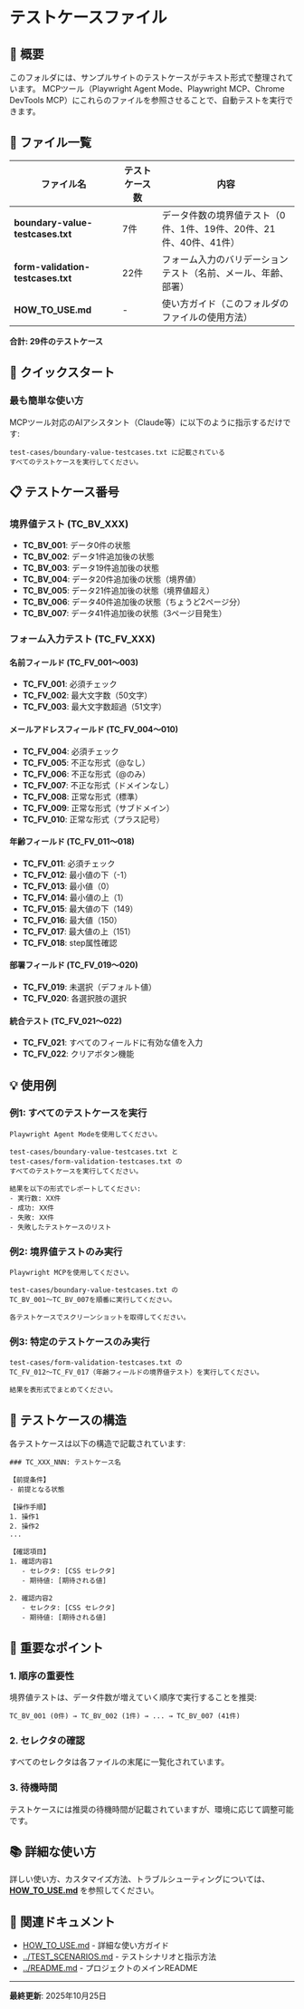 # テストケースファイル

## 📁 概要

このフォルダには、サンプルサイトのテストケースがテキスト形式で整理されています。
MCPツール（Playwright Agent Mode、Playwright MCP、Chrome DevTools MCP）にこれらのファイルを参照させることで、自動テストを実行できます。

## 📄 ファイル一覧

| ファイル名 | テストケース数 | 内容 |
|-----------|--------------|------|
| **boundary-value-testcases.txt** | 7件 | データ件数の境界値テスト（0件、1件、19件、20件、21件、40件、41件） |
| **form-validation-testcases.txt** | 22件 | フォーム入力のバリデーションテスト（名前、メール、年齢、部署） |
| **HOW_TO_USE.md** | - | 使い方ガイド（このフォルダのファイルの使用方法） |

**合計: 29件のテストケース**

## 🚀 クイックスタート

### 最も簡単な使い方

MCPツール対応のAIアシスタント（Claude等）に以下のように指示するだけです:

```
test-cases/boundary-value-testcases.txt に記載されている
すべてのテストケースを実行してください。
```

## 📋 テストケース番号

### 境界値テスト (TC_BV_XXX)

- **TC_BV_001**: データ0件の状態
- **TC_BV_002**: データ1件追加後の状態
- **TC_BV_003**: データ19件追加後の状態
- **TC_BV_004**: データ20件追加後の状態（境界値）
- **TC_BV_005**: データ21件追加後の状態（境界値超え）
- **TC_BV_006**: データ40件追加後の状態（ちょうど2ページ分）
- **TC_BV_007**: データ41件追加後の状態（3ページ目発生）

### フォーム入力テスト (TC_FV_XXX)

#### 名前フィールド (TC_FV_001〜003)
- **TC_FV_001**: 必須チェック
- **TC_FV_002**: 最大文字数（50文字）
- **TC_FV_003**: 最大文字数超過（51文字）

#### メールアドレスフィールド (TC_FV_004〜010)
- **TC_FV_004**: 必須チェック
- **TC_FV_005**: 不正な形式（@なし）
- **TC_FV_006**: 不正な形式（@のみ）
- **TC_FV_007**: 不正な形式（ドメインなし）
- **TC_FV_008**: 正常な形式（標準）
- **TC_FV_009**: 正常な形式（サブドメイン）
- **TC_FV_010**: 正常な形式（プラス記号）

#### 年齢フィールド (TC_FV_011〜018)
- **TC_FV_011**: 必須チェック
- **TC_FV_012**: 最小値の下（-1）
- **TC_FV_013**: 最小値（0）
- **TC_FV_014**: 最小値の上（1）
- **TC_FV_015**: 最大値の下（149）
- **TC_FV_016**: 最大値（150）
- **TC_FV_017**: 最大値の上（151）
- **TC_FV_018**: step属性確認

#### 部署フィールド (TC_FV_019〜020)
- **TC_FV_019**: 未選択（デフォルト値）
- **TC_FV_020**: 各選択肢の選択

#### 統合テスト (TC_FV_021〜022)
- **TC_FV_021**: すべてのフィールドに有効な値を入力
- **TC_FV_022**: クリアボタン機能

## 💡 使用例

### 例1: すべてのテストケースを実行

```
Playwright Agent Modeを使用してください。

test-cases/boundary-value-testcases.txt と
test-cases/form-validation-testcases.txt の
すべてのテストケースを実行してください。

結果を以下の形式でレポートしてください:
- 実行数: XX件
- 成功: XX件
- 失敗: XX件
- 失敗したテストケースのリスト
```

### 例2: 境界値テストのみ実行

```
Playwright MCPを使用してください。

test-cases/boundary-value-testcases.txt の
TC_BV_001〜TC_BV_007を順番に実行してください。

各テストケースでスクリーンショットを取得してください。
```

### 例3: 特定のテストケースのみ実行

```
test-cases/form-validation-testcases.txt の
TC_FV_012〜TC_FV_017（年齢フィールドの境界値テスト）を実行してください。

結果を表形式でまとめてください。
```

## 📖 テストケースの構造

各テストケースは以下の構造で記載されています:

```
### TC_XXX_NNN: テストケース名

【前提条件】
- 前提となる状態

【操作手順】
1. 操作1
2. 操作2
...

【確認項目】
1. 確認内容1
   - セレクタ: [CSS セレクタ]
   - 期待値: [期待される値]

2. 確認内容2
   - セレクタ: [CSS セレクタ]
   - 期待値: [期待される値]
```

## 🎯 重要なポイント

### 1. 順序の重要性

境界値テストは、データ件数が増えていく順序で実行することを推奨:
```
TC_BV_001 (0件) → TC_BV_002 (1件) → ... → TC_BV_007 (41件)
```

### 2. セレクタの確認

すべてのセレクタは各ファイルの末尾に一覧化されています。

### 3. 待機時間

テストケースには推奨の待機時間が記載されていますが、環境に応じて調整可能です。

## 📚 詳細な使い方

詳しい使い方、カスタマイズ方法、トラブルシューティングについては、
**[HOW_TO_USE.md](./HOW_TO_USE.md)** を参照してください。

## 🔗 関連ドキュメント

- [HOW_TO_USE.md](./HOW_TO_USE.md) - 詳細な使い方ガイド
- [../TEST_SCENARIOS.md](../TEST_SCENARIOS.md) - テストシナリオと指示方法
- [../README.md](../README.md) - プロジェクトのメインREADME

---

**最終更新**: 2025年10月25日
